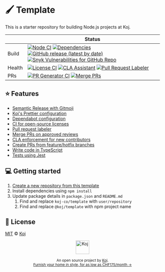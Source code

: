 # 🖌️ Template

This is a starter repository for building Node.js projects at Koj.

<!-- prettier-ignore-start -->
|   | Status |
| - | - |
| Build | [![Node CI](https://github.com/koj-co/template/workflows/Node%20CI/badge.svg)](https://github.com/koj-co/template/actions?query=workflow%3A%22Node+CI%22) [![Dependencies](https://img.shields.io/librariesio/github/koj-co/template)](https://libraries.io/github/koj-co/template) [![GitHub release (latest by date)](https://img.shields.io/github/v/release/koj-co/template)](https://github.com/koj-co/template/releases) [![Snyk Vulnerabilities for GitHub Repo](https://img.shields.io/snyk/vulnerabilities/github/koj-co/template)](https://snyk.io/test/github/koj-co/template) |
| Health | [![License CI](https://github.com/koj-co/template/workflows/License%20CI/badge.svg)](https://github.com/koj-co/template/actions?query=workflow%3A%22License+CI%22) [![CLA Assistant](https://github.com/koj-co/template/workflows/CLA%20Assistant/badge.svg)](https://github.com/koj-co/template/actions?query=workflow%3A%22CLA+Assistant%22) [![Pull Request Labeler](https://github.com/koj-co/template/workflows/Pull%20Request%20Labeler/badge.svg)](https://github.com/koj-co/template/actions?query=workflow%3A%22Pull+Request+Labeler%22) |
| PRs | [![PR Generator CI](https://github.com/koj-co/template/workflows/PR%20Generator%20CI/badge.svg)](https://github.com/koj-co/template/actions?query=workflow%3A%22PR+Generator+CI%22) [![Merge PRs](https://github.com/koj-co/template/workflows/Merge%20PRs/badge.svg)](https://github.com/koj-co/template/actions?query=workflow%3A%22Merge+PRs%22) |
<!-- prettier-ignore-end -->

## ⭐️ Features

- [Semantic Release with Gitmoji](./release.config.js)
- [Koj's Prettier configuration](./.prettierrc.cjs)
- [Dependabot configuration](./.github/dependabot.yml)
- [CI for open-source licenses](./.github/workflows/licensed.yml)
- [Pull request labeler](./.github/labeler.yml)
- [Merge PRs on approved reviews](./github/workflows/automerge.yml)
- [CLA enforcement for new contributors](./github/workflows/cla.yml)
- [Create PRs from feature/hotfix branches](./github/workflows/feature-pr.yml)
- [Write code in TypeScript](./src/index.ts)
- [Tests using Jest](./src/index.spec.ts)

## 💻 Getting started

1. [Create a new repository from this template](https://github.com/koj-co/template/generate)
2. Install dependencies using `npm install`
3. Update package details in `package.json` and `README.md`
   1. Find and replace `koj-co/template` with `user/repository`
   2. Find and replace `@koj/template` with npm project name

## 📄 License

[MIT](./LICENSE) © [Koj](https://koj.co)

<p align="center">
  <a href="https://koj.co">
    <img width="44" alt="Koj" src="https://kojcdn.com/v1598284251/website-v2/koj-github-footer_m089ze.svg">
  </a>
</p>
<p align="center">
  <sub>An open source project by <a href="https://koj.co">Koj</a>. <br> <a href="https://koj.co">Furnish your home in style, for as low as CHF175/month →</a></sub>
</p>
